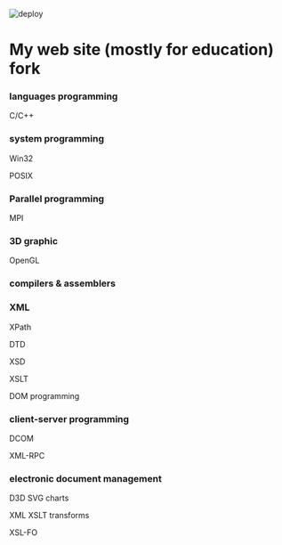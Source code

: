 ![deploy](https://github.com/bdpx/bdpx.github.io/actions/workflows/deploy.yml/badge.svg?branch=master)

# My web site (mostly for education) fork

###  languages programming

C/C++

### system programming

Win32

POSIX

### Parallel programming

MPI

### 3D graphic

OpenGL

### compilers & assemblers

### XML

XPath

DTD

XSD

XSLT

DOM programming

### client-server programming

DCOM

XML-RPC

### electronic document management

D3D SVG charts

XML XSLT transforms

XSL-FO
